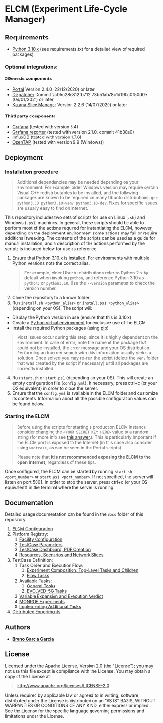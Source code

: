 # ELCM (Experiment Life-Cycle Manager)

## Requirements

 - [Python 3.10.x](https://www.python.org) (see requirements.txt for a detailed view of required packages)

### Optional integrations:

#### 5Genesis components

 - [Portal](https://github.com/5genesis/Portal) Version 2.4.0 (22/12/2020) or later
 - [Dispatcher](https://github.com/5genesis/Dispatcher) Commit 2c05c28e812fb712f73b51ab78c1d190c0f50d0e (04/01/2021) or later
 - [Katana Slice Manager](https://github.com/5genesis/katana-slice_manager) Version 2.2.6 (14/07/2020) or later

#### Third party components

 - [Grafana](https://grafana.com/) (tested with version 5.4)
 - [Grafana reporter](https://github.com/IzakMarais/reporter) (tested with version 2.1.0, commit 41b38a0)
 - [InfluxDB](https://www.influxdata.com/products/influxdb/) (tested with version 1.7.6)
 - [OpenTAP](https://www.opentap.io/) (tested with version 9.9 (Windows))

## Deployment

### Installation procedure

> Additional dependencies may be needed depending on your environment. For example, older Windows version may require
certain Visual C++ redistributables to be installed, and the following packages are known to be required on many Ubuntu
distributions: `gcc python3.10 python3.10-venv python3.10-dev`. Fixes for specific issues are usually easy to find on 
Internet.

This repository includes two sets of scripts for use on Linux (`.sh`) and Windows (`.ps1`) machines. In general,
these scripts should be able to perform most of the actions required for instantiating the ELCM, however, depending
on the deployment environment some actions may fail or require additional tweaking. The contents of the scripts can
be used as a guide for manual installation, and a description of the actions performed by the scripts is included below
for use as reference.

1. Ensure that Python 3.10.x is installed. For environments with multiple Python versions note the correct alias.
   > For example, older Ubuntu distributions refer to Python 2.x by default when invoking `python`, and reference 
   > Python 3.10 as `python3` or `python3.10`. Use the `--version` parameter to check the version number.
2. Clone the repository to a known folder
3. Run `install.sh <python_alias>` or `install.ps1 <python_alias>` (depending on your OS). The script will:
  - Display the Python version in use (ensure that this is 3.10.x)
  - Create a [Python virtual environment](https://virtualenv.pypa.io/en/stable/) for exclusive use of the ELCM.
  - Install the required Python packages (using [pip](https://pypi.org/project/pip/))
  > Most issues occur during this step, since it is highly dependent on the environment. In case of error, note the 
  > name of the package that could not be installed, the error message and your OS distribution. Performing an Internet 
  > search with this information usually yields a solution. Once solved you may re-run the script (delete the `venv` 
  > folder that was created by the script if necessary) until all packages are correctly installed.
4. Run `start.sh` or `start.ps1` (depending on your OS). This will create an empty configuration file (`config.yml`).
   If necessary, press ctrl+c (or your OS equivalent) in order to close the server.
5. Ensure that the `config.yml` is available in the ELCM folder and customize its contents. Information about all the 
   possible configuration values can be found below.

### Starting the ELCM

> Before using the scripts for starting a production ELCM instance consider changing the `<YOUR SECRET KEY HERE>`
> value to a random string (for more info see [this answer](https://stackoverflow.com/a/22463969).). This is 
> particularly important if the ELCM port is exposed to the Internet (in this case also consider using `waitress`,
> as can be seen in the Portal scripts).
> 
> Please note that **it is not recommended exposing the ELCM to the open Internet**, regardless of these tips.

Once configured, the ELCM can be started by running `start.sh <port_number>` or `start.ps1 <port_number>`. If not
specified, the server will listen on port 5001. In order to stop the server, press ctrl+c (or your OS equivalent) in
the terminal where the server is running.

## Documentation

Detailed usage documentation can be found in the `docs` folder of this repository. 

1. [ELCM Configuration](/docs/1_CONFIGURATION.md)
2. Platform Registry:
   1. [Facility Configuration](/docs/2-1_FACILITY_CONFIGURATION.md)
   2. [TestCase Parameters](/docs/2-2_TESTCASE_PARAMETERS.md)
   3. [TestCase Dashboard, PDF Creation](/docs/2-3_DASHBOARD_PDF.md)
   4. [Resources, Scenarios and Network Slices ](/docs/2-4_RESOURCE_SCENARIO_NS.md)
3. TestCase Definition:
   1. Task Order and Execution Flow:
      1. [Experiment Composition, Top-Level Tasks and Children](/docs/3-1a-COMPOSITION.md)
      2. [Flow Tasks](/docs/3-1b_FLOW_TASKS.md)
   2. Available Tasks:
      1. [General Tasks](/docs/3-2a_GENERAL_TASKS.md)
      2. [EVOLVED-5G Tasks](/docs/3-2b_EVOLVED-5G_TASKS.md)
   3. [Variable Expansion and Execution Verdict](/docs/3-3_VARIABLE_EXPANSION_VERDICT.md)
   4. [MONROE Experiments](/docs/3-4_MONROE.md)
   5. [Implementing Additional Tasks](/docs/3-5_TASK_IMPLEMENTATION.md)
4. [Distributed Experiments](/docs/4_DISTRIBUTED.md)

## Authors

* **[Bruno Garcia Garcia](https://github.com/NaniteBased)**

## License

Licensed under the Apache License, Version 2.0 (the "License");
you may not use this file except in compliance with the License.
You may obtain a copy of the License at

   > <http://www.apache.org/licenses/LICENSE-2.0>

Unless required by applicable law or agreed to in writing, software
distributed under the License is distributed on an "AS IS" BASIS,
WITHOUT WARRANTIES OR CONDITIONS OF ANY KIND, either express or implied.
See the License for the specific language governing permissions and
limitations under the License.